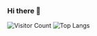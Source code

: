 ### Hi there 👋

<!--
**l-zhenz/l-zhenz** is a ✨ _special_ ✨ repository because its `README.md` (this file) appears on your GitHub profile.

Here are some ideas to get you started:

- 🔭 I’m currently working on ...
- 🌱 I’m currently learning ...
- 👯 I’m looking to collaborate on ...
- 🤔 I’m looking for help with ...
- 💬 Ask me about ...
- 📫 How to reach me: ...
- 😄 Pronouns: ...
- ⚡ Fun fact: ...
-->
![Visitor Count](https://profile-counter.glitch.me/l-zhenz/count.svg)
![Top Langs](https://github-readme-stats.vercel.app/api/top-langs/?username=l-zhenz&layout=compact&theme=tokyonight)
